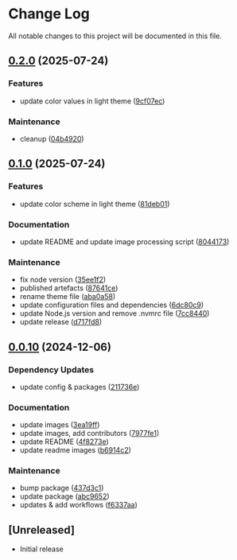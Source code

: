 # Change Log

All notable changes to this project will be documented in this file.

## [0.2.0](https://github.com/xseman/simple-light/compare/v0.1.0...v0.2.0) (2025-07-24)


### Features

* update color values in light theme ([9cf07ec](https://github.com/xseman/simple-light/commit/9cf07ec474798127ad3cf984e7001a12751eac6a))


### Maintenance

* cleanup ([04b4920](https://github.com/xseman/simple-light/commit/04b492065cc19d3314992dd0f467a65473410614))

## [0.1.0](https://github.com/xseman/simple-light/compare/v0.0.10...v0.1.0) (2025-07-24)


### Features

* update color scheme in light theme ([81deb01](https://github.com/xseman/simple-light/commit/81deb01b6618a165341445f46981ede3fc4c19bd))


### Documentation

* update README and update image processing script ([8044173](https://github.com/xseman/simple-light/commit/80441730b1cb9976ed922227dc1d51d1824da567))


### Maintenance

* fix node version ([35ee1f2](https://github.com/xseman/simple-light/commit/35ee1f26fb4b0b8f279bed68892ce4d4a7b2b97f))
* published artefacts ([87641ce](https://github.com/xseman/simple-light/commit/87641ce889c43c0d12b2212a0e18782a1eefadbd))
* rename theme file ([aba0a58](https://github.com/xseman/simple-light/commit/aba0a58ab8a2ddee07fdb340eae030da861ba017))
* update configuration files and dependencies ([6dc80c9](https://github.com/xseman/simple-light/commit/6dc80c9819c5fd08de1b35041df4da098251446f))
* update Node.js version and remove .nvmrc file ([7cc8440](https://github.com/xseman/simple-light/commit/7cc84402dce7e5a67353e49e5afa8bcedbb714bd))
* update release ([d717fd8](https://github.com/xseman/simple-light/commit/d717fd8e2c000a17fee109dee9d625829ef7f1f9))

## [0.0.10](https://github.com/xseman/simple-light/compare/v0.0.9...v0.0.10) (2024-12-06)


### Dependency Updates

* update config & packages ([211736e](https://github.com/xseman/simple-light/commit/211736e647918b596ca66129a138ced6d9f868b7))


### Documentation

* update images ([3ea19ff](https://github.com/xseman/simple-light/commit/3ea19ff1ff3d3d3aa6e32f0dfc8360d7e8dc5053))
* update images, add contributors ([7977fe1](https://github.com/xseman/simple-light/commit/7977fe16650d122c60be2ec2019804a4aff59a3b))
* update README ([4f8273e](https://github.com/xseman/simple-light/commit/4f8273e0cac188fc70eeaca60319795b828b6733))
* update readme images ([b6914c2](https://github.com/xseman/simple-light/commit/b6914c25555b44d032fda7449cf10f5eff077a8f))


### Maintenance

* bump package ([437d3c1](https://github.com/xseman/simple-light/commit/437d3c1343760cd76fdc8f4812b2b4c7c4ee54c7))
* update package ([abc9652](https://github.com/xseman/simple-light/commit/abc96526222cdf30c2986ee4407301ae2a671a86))
* updates & add workflows ([f6337aa](https://github.com/xseman/simple-light/commit/f6337aa0e83ebe9d304c48e8a52802f2c889b8d1))

## [Unreleased]

- Initial release
